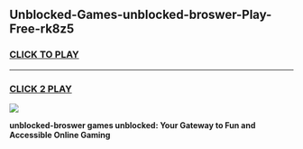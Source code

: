 
## Unblocked-Games-unblocked-broswer-Play-Free-rk8z5
<h3>
<a href="https://premium76.site?title=unblocked-broswer&ref=23A">CLICK TO PLAY</a></h3>
<hr>

<h3>
<a href="https://premium76.site?title=unblocked-broswer&ref=23A">CLICK 2 PLAY</a>
  
</h3>

<a href="https://premium76.site?title=unblocked-broswer&ref=23A"><img src="https://clearcache.store/games.png"></a>


**unblocked-broswer games unblocked: Your Gateway to Fun and Accessible Online Gaming**
